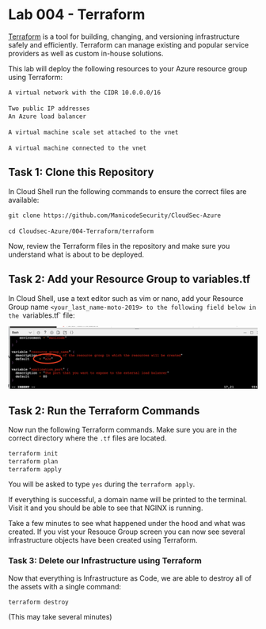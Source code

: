 # Lab 004 - Terraform
[Terraform](https://www.terraform.io/intro/index.html) is a tool for building, changing, and versioning infrastructure safely and efficiently. Terraform can manage existing and popular service providers as well as custom in-house solutions. 

This lab will deploy the following resources to your Azure resource group using Terraform:
```
A virtual network with the CIDR 10.0.0.0/16

Two public IP addresses
An Azure load balancer

A virtual machine scale set attached to the vnet

A virtual machine connected to the vnet
```

## Task 1: Clone this Repository
In Cloud Shell run the following commands to ensure the correct files are available:
```
git clone https://github.com/ManicodeSecurity/CloudSec-Azure

cd Cloudsec-Azure/004-Terraform/terraform
```

Now, review the Terraform files in the repository and make sure you understand what is about to be deployed. 

## Task 2: Add your Resource Group to variables.tf
In Cloud Shell, use a text editor such as vim or nano, add your Resource Group name `<your_last_name-moto-2019> to the following field below in the `variables.tf` file:

![add resource](../images/variables.png?raw=true "add resource")



## Task 2: Run the Terraform Commands

Now run the following Terraform commands. Make sure you are in the correct directory where the `.tf` files are located.

```
terraform init
terraform plan
terraform apply
```

You will be asked to type `yes` during the `terraform apply`.

If everything is successful, a domain name will be printed to the terminal. Visit it and you should be able to see that NGINX is running.

Take a few minutes to see what happened under the hood and what was created. If you vist your Resouce Group screen you can now see several infrastructure objects have been created using Terraform.

### Task 3: Delete our Infrastructure using Terraform

Now that everything is Infrastructure as Code, we are able to destroy all of the assets with a single command:
```
terraform destroy
```
(This may take several minutes)